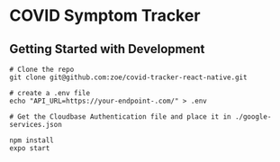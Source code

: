 # COVID Symptom Tracker

## Getting Started with Development

```
# Clone the repo
git clone git@github.com:zoe/covid-tracker-react-native.git

# create a .env file
echo "API_URL=https://your-endpoint-.com/" > .env

# Get the Cloudbase Authentication file and place it in ./google-services.json

npm install
expo start
```

